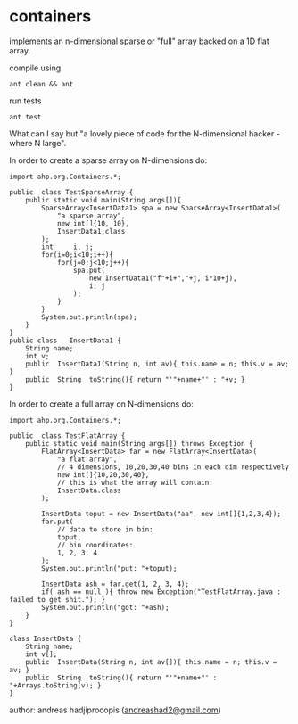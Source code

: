 # containers

implements an n-dimensional sparse or "full" array backed on a
1D flat array.

compile using
```
ant clean && ant
```
run tests
```
ant test
```
What can I say but "a lovely piece of code for the N-dimensional hacker - where N large".

In order to create a sparse array on N-dimensions do:
```
import ahp.org.Containers.*;

public  class TestSparseArray {
	public static void main(String args[]){
		SparseArray<InsertData1> spa = new SparseArray<InsertData1>(
			"a sparse array",
			new int[]{10, 10},
			InsertData1.class
		);
		int     i, j;
		for(i=0;i<10;i++){
			for(j=0;j<10;j++){
				spa.put(
					new InsertData1("f"+i+","+j, i*10+j),
					i, j
				);
			}
		}
		System.out.println(spa);
	}
}
public class   InsertData1 {
	String name;
	int v;
	public  InsertData1(String n, int av){ this.name = n; this.v = av; }
	public  String  toString(){ return "'"+name+"' : "+v; }
}
```

In order to create a full array on N-dimensions do:

```
import ahp.org.Containers.*;

public  class TestFlatArray {
	public static void main(String args[]) throws Exception {
		FlatArray<InsertData> far = new FlatArray<InsertData>(
			"a flat array",
			// 4 dimensions, 10,20,30,40 bins in each dim respectively
			new int[]{10,20,30,40},
			// this is what the array will contain:
			InsertData.class
		);

		InsertData toput = new InsertData("aa", new int[]{1,2,3,4});
		far.put(
			// data to store in bin:
			toput,
			// bin coordinates:
			1, 2, 3, 4
		);
		System.out.println("put: "+toput);

		InsertData ash = far.get(1, 2, 3, 4);
		if( ash == null ){ throw new Exception("TestFlatArray.java : failed to get shit."); }
		System.out.println("got: "+ash);
	}
}

class InsertData {
	String name;
	int v[];
	public  InsertData(String n, int av[]){ this.name = n; this.v = av; }
	public  String  toString(){ return "'"+name+"' : "+Arrays.toString(v); }
}
``` 

author: andreas hadjiprocopis (andreashad2@gmail.com)
